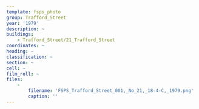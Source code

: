 ```yaml
---
template: fsps_photo
group: Trafford_Street
year: '1979'
description: ~
buildings:
    - Trafford_Street/21_Trafford_Street
coordinates: ~
heading: ~
classification: ~
section: ~
cell: ~
film_roll: ~
files:
    -
        filename: 'FSPS_Trafford_Street_001,_No_21,_18-4-C,_1979.png'
        caption: ''
---
```

